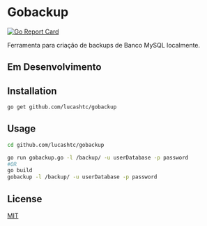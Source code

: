 # Gobackup
[![Go Report Card](https://goreportcard.com/badge/github.com/lucashtc/gobackup)](https://goreportcard.com/report/github.com/lucashtc/gobackup)

Ferramenta para criação de backups de Banco MySQL localmente.

## Em Desenvolvimento

## Installation

```bash
go get github.com/lucashtc/gobackup 
```

## Usage

```bash
cd github.com/lucashtc/gobackup 

go run gobackup.go -l /backup/ -u userDatabase -p password
#OR 
go build 
gobackup -l /backup/ -u userDatabase -p password
```

## License
[MIT](https://github.com/lucashtc/gobackup/blob/master/LICENSE)
